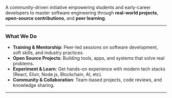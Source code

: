 A community-driven initiative empowering students and early-career developers to master software engineering through **real-world projects**, **open-source contributions**, and **peer learning**.

---

### What We Do

-  **Training & Mentorship**: Peer-led sessions on software development, soft skills, and industry practices.
-  **Open Source Projects**: Building tools, apps, and systems that solve real problems.
-  **Experiment & Learn**: Get hands-on experience with modern tech stacks (React, Elixir, Node.js, Blockchain, AI, etc).
-  **Community & Collaboration**: Team-based projects, code reviews, and knowledge sharing.

---
